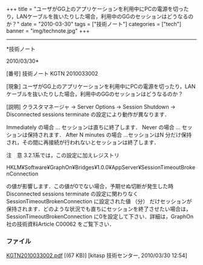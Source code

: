 ﻿+++
title = "ユーザがGG上のアプリケーションを利用中にPCの電源を切ったり，LANケーブルを抜いたりした場合，利用中のGGのセッションはどうなるのか？"
date = "2010-03-30"
tags = ["技術ノート"]
categories = ["tech"]
banner = "img/technote.jpg"
+++

-----------------------------------------------------------------------------------------------------------------------------

*技術ノート

2010/03/30*


[番号]
技術ノート KGTN 2010033002

[現象]
ユーザがGG上のアプリケーションを利用中にPCの電源を切ったり，LANケーブルを抜いたりした場合，利用中のGGのセッションはどうなるのか？

[説明]
クラスタマネージャ → Server Options → Session Shutdown → Disconnected
sessions terminate の設定により動作が異なります．

Immediately の場合 ... セッションは直ちに終了します．
Never の場合 ... セッションは保持されます．
After N minutes の場合 ...セッションはN
分だけ保持され，その間に再接続が行われないとセッションは終了します．

注　意
3.2.1系では，この設定に加えレジストリ

HKLM¥Software¥GraphOn¥Bridges¥1.0.0¥AppServer¥SessionTimeoutBrokenConnection

の値が影響します．この値が0でない場合，予期せぬ切断が発生した時
Disconnected sessions terminate の設定に関わりなく
SessionTimeoutBrokenConnection に設定された値 （分）
だけセッションが保持されます．どのような状況でも直ちにセッションを終了させたい場合は，SessionTimeoutBrokenConnection
に0を設定して下さい．詳細は，GraphOn社の技術資料Article C00062
をご覧下さい．


### ファイル

 
 


[KGTN2010033002.pdf](http://techreport.kitasp.net/attachments/download/118/KGTN2010033002.pdf)
 [(67 KB)] [kitasp 技術センター, 2010/03/30
12:54]


 


 

